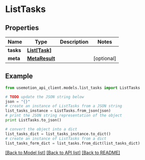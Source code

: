 # ListTasks


## Properties

Name | Type | Description | Notes
------------ | ------------- | ------------- | -------------
**tasks** | [**List[Task]**](Task.md) |  | 
**meta** | [**MetaResult**](MetaResult.md) |  | [optional] 

## Example

```python
from usemotion_api_client.models.list_tasks import ListTasks

# TODO update the JSON string below
json = "{}"
# create an instance of ListTasks from a JSON string
list_tasks_instance = ListTasks.from_json(json)
# print the JSON string representation of the object
print ListTasks.to_json()

# convert the object into a dict
list_tasks_dict = list_tasks_instance.to_dict()
# create an instance of ListTasks from a dict
list_tasks_form_dict = list_tasks.from_dict(list_tasks_dict)
```
[[Back to Model list]](../README.md#documentation-for-models) [[Back to API list]](../README.md#documentation-for-api-endpoints) [[Back to README]](../README.md)


